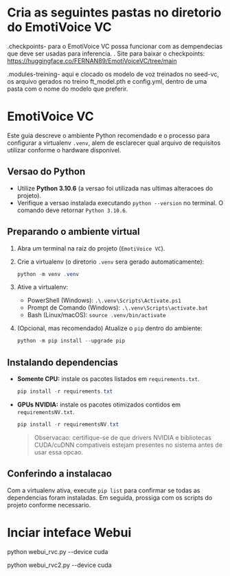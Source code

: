 # Cria as seguintes pastas no diretorio do EmotiVoice VC
 .checkpoints- para o EmotiVoice VC possa funcionar com as dempendecias que deve ser usadas para inferencia.
 . Site para baixar o checkpoints: https://huggingface.co/FERNAN89/EmotiVoiceVC/tree/main

 .modules-treining- aqui e clocado os modelo de voz treinados no seed-vc, os arquivo gerados no treino ft_model.pth e config.yml, dentro de uma pasta com o nome do modelo que preferir.

# EmotiVoice VC

Este guia descreve o ambiente Python recomendado e o processo para configurar a virtualenv `.venv`, alem de esclarecer qual arquivo de requisitos utilizar conforme o hardware disponivel.

## Versao do Python

- Utilize **Python 3.10.6** (a versao foi utilizada nas ultimas alteracoes do projeto).
- Verifique a versao instalada executando `python --version` no terminal. O comando deve retornar `Python 3.10.6`.

## Preparando o ambiente virtual

1. Abra um terminal na raiz do projeto (`EmotiVoice VC`).
2. Crie a virtualenv (o diretorio `.venv` sera gerado automaticamente):

   ```powershell
   python -m venv .venv
   ```

3. Ative a virtualenv:
   - PowerShell (Windows): `.\.venv\Scripts\Activate.ps1`
   - Prompt de Comando (Windows): `.\.venv\Scripts\activate.bat`
   - Bash (Linux/macOS): `source .venv/bin/activate`

4. (Opcional, mas recomendado) Atualize o `pip` dentro do ambiente:

   ```powershell
   python -m pip install --upgrade pip
   ```

## Instalando dependencias

- **Somente CPU:** instale os pacotes listados em `requirements.txt`.

  ```powershell
  pip install -r requirements.txt
  ```

- **GPUs NVIDIA:** instale os pacotes otimizados contidos em `requirementsNV.txt`.

  ```powershell
  pip install -r requirementsNV.txt
  ```

  > Observacao: certifique-se de que drivers NVIDIA e bibliotecas CUDA/cuDNN compativeis estejam presentes no sistema antes de usar essa opcao.

## Conferindo a instalacao

Com a virtualenv ativa, execute `pip list` para confirmar se todas as dependencias foram instaladas. Em seguida, prossiga com os scripts do projeto conforme necessario.

# Inciar inteface Webui

python webui_rvc.py --device cuda

python webui_rvc2.py --device cuda
